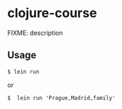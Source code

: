 # clojure-course

FIXME: description

## Usage

    $ lein run

or

    $  lein run 'Prague,Madrid,family'